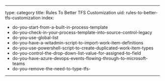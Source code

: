 
---
type: category
title: Rules To Better TFS Customization
uid: rules-to-better-tfs-customization
index:
 - do-you-start-from-a-built-in-process-template
 - do-you-check-in-your-process-template-into-source-control-legacy
 - do-you-use-global-list
 - do-you-have-a-witadmin-script-to-import-work-item-definitions
 - do-you-use-powershell-script-to-create-duplicated-work-item-types
 - do-you-control-the-drop-down-list-value-for-assigned-to-field
 - do-you-have-azure-devops-events-flowing-through-to-microsoft-teams
 - do-you-remove-the-need-to-type-tfs-
---



